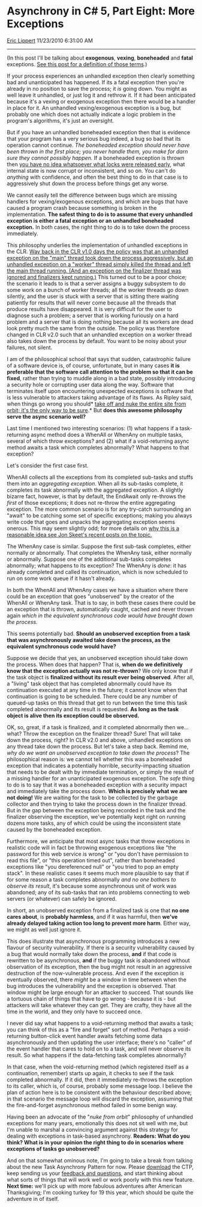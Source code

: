 <div id="page">

# Asynchrony in C\# 5, Part Eight: More Exceptions

[Eric Lippert](https://social.msdn.microsoft.com/profile/Eric%20Lippert) 11/23/2010 6:31:00 AM

-----

<div id="content">

<div class="mine">

(In this post I'll be talking about **exogenous**, **vexing**, **boneheaded** and **fatal** exceptions. [See this post for a definition of those terms](http://blogs.msdn.com/b/ericlippert/archive/2008/09/10/vexing-exceptions.aspx).)

If your process experiences an unhandled exception then clearly something bad and unanticipated has happened. If its a fatal exception then you're already in no position to save the process; it *is* going down. You might as well leave it unhandled, or just log it and rethrow it. If it had been anticipated because it's a vexing or exogenous exception then there would be a handler in place for it. An unhandled vexing/exogenous exception is a bug, but probably one which does not actually indicate a logic problem in the program's algorithms, it's just an oversight.

But if you have an unhandled boneheaded exception then that is evidence that your program has a very serious bug indeed, a bug so bad that its operation cannot continue. *The boneheaded exception should never have been thrown in the first place; you never handle them, you make for darn sure they cannot possibly happen.* If a boneheaded exception is thrown then [you have no idea whatsoever what locks were released early](http://blogs.msdn.com/b/ericlippert/archive/2009/03/06/locks-and-exceptions-do-not-mix.aspx), what internal state is now corrupt or inconsistent, and so on. You can't do *anything* with confidence, and often the best thing to do in that case is to aggressively shut down the process before things get any worse.

We cannot easily tell the difference between bugs which are missing handlers for vexing/exogenous exceptions, and which are bugs that have caused a program crash because something is broken in the implementation. **The safest thing to do is to assume that every unhandled exception is either a fatal exception or an unhandled boneheaded exception.** In both cases, the right thing to do is to take down the process immediately.

This philosophy underlies the implementation of unhandled exceptions in the CLR. [Way back in the CLR v1.0 days the policy was that an unhandled exception on the "main" thread took down the process aggressively, but an unhandled exception on a "worker" thread simply killed the thread and left the main thread running. (And an exception on the finalizer thread was ignored and finalizers kept running.)](http://msdn.microsoft.com/en-us/library/ms228965.aspx) This turned out to be a poor choice; the scenario it leads to is that a server assigns a buggy subsystem to do some work on a bunch of worker threads; all the worker threads go down silently, and the user is stuck with a server that is sitting there waiting patiently for results that will never come because all the threads that produce results have disappeared. It is very difficult for the user to diagnose such a problem; a server that is working furiously on a hard problem and a server that is doing nothing because all its workers are dead look pretty much the same from the outside. The policy was therefore changed in CLR v2.0 such that an unhandled exception on a worker thread also takes down the process by default. You want to be noisy about your failures, not silent.

I am of the philosophical school that says that sudden, catastrophic failure of a software device is, of course, unfortunate, but in many cases **it is preferable that the software call attention to the problem so that it can be fixed**, rather than trying to muddle along in a bad state, possibly introducing a security hole or corrupting user data along the way. Software that terminates itself upon encountering unexpected exceptions is software that is less vulnerable to attackers taking advantage of its flaws. As Ripley said, when things go wrong you should* [take off and nuke the entire site from orbit; it's the only way to be sure](https://www.youtube.com/watch?v=2s1MspmfEwg).* But **does this awesome philosophy serve the async scenario well?**

Last time I mentioned two interesting scenarios: (1) what happens if a task-returning async method does a WhenAll or WhenAny on multiple tasks, several of which throw exceptions? and (2) what if a void-returning async method awaits a task which completes abnormally? What happens to that exception?

Let's consider the first case first.

WhenAll collects all the exceptions from its completed sub-tasks and stuffs them into an *aggregating exception*. When all its sub-tasks complete, it completes its task abnormally with the aggregated exception. A slightly bizarre fact, however, is that by default, the EndAwait only re-throws the *first* of those exceptions; it does not re-throw the entire aggregating exception. The more common scenario is for any try-catch surrounding an "await" to be catching some set of specific exceptions; making you always write code that goes and unpacks the aggregating exception seems onerous. This may seem slightly odd; for more details on [why this is a reasonable idea see Jon Skeet's recent posts on the topic.](http://msmvps.com/blogs/jon_skeet/archive/2010/11/04/multiple-exceptions-yet-again-this-time-with-a-resolution.aspx) 

The WhenAny case is similar. Suppose the first sub-task completes, either normally or abnormally. That completes the WhenAny task, either normally or abnormally. Suppose one of the additional sub-tasks completes abnormally; what happens to its exception? The WhenAny is *done*: it has already completed and called its continuation, which is now scheduled to run on some work queue if it hasn't already.

In both the WhenAll and WhenAny cases we have a situation where there could be an exception that goes "unobserved" by the creator of the WhenAll or WhenAny task. That is to say, in both these cases there could be an exception that is thrown, automatically caught, cached and never thrown again *which in the equivalent synchronous code would have brought down the process.*

This seems potentially bad. **Should an unobserved exception from a task that was asynchronously awaited take down the process, as the equivalent synchronous code would have?**

Suppose we decide that yes, an unobserved exception should take down the process. When does that happen? That is, **when do we definitively know that the exception actually was not re-thrown**? We only know that if the task object is **finalized without its result ever being observed**. After all, a "living" task object that has completed abnormally could have its continuation executed at any time in the future; it cannot know when that continuation is going to be scheduled. There could be any number of queued-up tasks on this thread that get to run between the time this task completed abnormally and its result is requested. **As long as the task object is alive then its exception could be observed.**

OK, so, great, if a task is finalized, and it completed abnormally then we... what? Throw the exception on the finalizer thread? Sure\! That will take down the process, right? In CLR v2.0 and above, unhandled exceptions on any thread take down the process. But let's take a step back. Remind me, *why do we want an unobserved exception to take down the process*? The philosophical reason is: we cannot tell whether this was a boneheaded exception that indicates a potentially horrible, security-impacting situation that needs to be dealt with by immediate termination, or simply the result of a missing handler for an unanticipated exogenous exception. The *safe* thing to do is to say that it was a boneheaded exception with a security impact and immediately take the process down. **Which is precisely what we are not doing\!** We are waiting for the task to be collected by the garbage collector and then trying to take the process down in the finalizer thread. But in the gap between the exception being recorded in the task and the finalizer observing the exception, we've potentially kept right on running dozens more tasks, any of which could be using the inconsistent state caused by the boneheaded exception.

Furthermore, we anticipate that most async tasks that throw exceptions in realistic code will in fact be throwing exogenous exceptions like "the password for this web service is wrong" or "you don't have permission to read this file", or "this operation timed out", rather than boneheaded exceptions like "you dereferenced null" or "you tried to pop an empty stack". In these realistic cases it seems much more plausible to say that if for some reason a task completes abnormally *and no one bothers to observe its result*, it's because some asynchronous unit of work was abandoned; any of its sub-tasks that ran into problems connecting to web servers (or whatever) can safely be ignored.

In short, an unobserved exception from a finalized task is one that **no one cares about**, is **probably harmless**, and if it was harmful, then **we've already delayed taking action too long to prevent more harm**. Either way, we might as well just ignore it.

This does illustrate that asynchronous programming introduces a new flavour of security vulnerability. If there is a security vulnerability caused by a bug that would normally take down the process, **and** if that code is rewritten to be asynchronous, **and** if the buggy task is abandoned without observation of its exception, then the bug might not result in an aggressive destruction of the now-vulnerable process. And even if the exception *is* eventually observed, there *might* be a window in time between when the bug introduces the vulnerability and the exception is observed. That window might be large enough for an attacker to succeed. That sounds like a tortuous chain of things that have to go wrong - because it is - but attackers will take whatever they can get. They are crafty, they have all the time in the world, and they only have to succeed once.

I never did say what happens to a void-returning method that awaits a task; you can think of this as a "fire and forget" sort of method. Perhaps a void-returning button-click event handler awaits fetching some data asynchronously and then updating the user interface; there's no "caller" of the event handler that cares to hold on to a task, and will never observe its result. So what happens if the data-fetching task completes abnormally?

In that case, when the void-returning method (which registered itself as a continuation, remember) starts up again, it checks to see if the task completed abnormally. If it did, then it immediately re-throws the exception to its caller, which is, of course, probably some message loop. I believe the plan of action here is to be consistent with the behaviour described above; in that scenario the message loop will discard the exception, assuming that the fire-and-forget asynchronous method failed in some benign way.

Having been an advocate of the "*nuke from orbit*" philosophy of unhandled exceptions for many years, emotionally this does not sit well with me, but I'm unable to marshal a convincing argument against this strategy for dealing with exceptions in task-based asynchrony. **Readers: What do you think? What is in your opinion the right thing to do in scenarios where exceptions of tasks go unobserved?**

And on that somewhat ominous note, I'm going to take a break from talking about the new Task Asynchrony Pattern for now. Please [download](http://msdn.microsoft.com/en-us/vstudio/async.aspx) the CTP, keep sending us your [feedback and questions](http://social.msdn.microsoft.com/Forums/en-US/async/threads), and start thinking about what sorts of things that will work well or work poorly with this new feature. **Next time:** we'll pick up with more fabulous adventures after American Thanksgiving; I'm cooking turkey for 19 this year, which should be quite the adventure in of itself.

</div>

</div>

</div>

